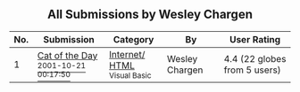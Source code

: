 ﻿<div align="center">

## All Submissions by Wesley Chargen

</div>

No.  | Submission | Category | By   | User Rating
---- | ---------- | -------- | ---- | -----------
1 | [Cat of the Day<br /><sup>2001-10-21 00:17:50</sup>](https://github.com/Planet-Source-Code/wesley-chargen-cat-of-the-day__1-28290) | [Internet/ HTML<br /><sup>Visual Basic</sup>](../ByCategory/internet-html__1-34.md) | Wesley Chargen | 4.4 (22 globes from 5 users)
